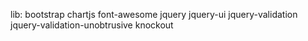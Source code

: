lib:
    bootstrap
    chartjs
    font-awesome
    jquery
    jquery-ui
    jquery-validation
    jquery-validation-unobtrusive
    knockout
